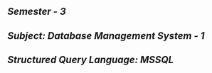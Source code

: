 <i><h2>Semester - 3</h2>
<h2>Subject: Database Management System - 1</h2>
<h2>Structured Query Language: MSSQL</h2></i>
